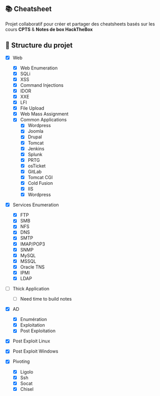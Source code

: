 ## 📚 Cheatsheet

Projet collaboratif pour créer et partager des cheatsheets basés sur les cours **CPTS** & **Notes de box HackTheBox**

## 📂 Structure du projet

- [x] Web
  - [x] Web Enumeration
  - [x] SQLi
  - [x] XSS
  - [x] Command Injections
  - [x] IDOR
  - [x] XXE
  - [x] LFI
  - [x] File Upload
  - [x] Web Mass Assignment
  - [x] Common Applications
    - [x] Wordpress
    - [x] Joomla
    - [x] Drupal
    - [x] Tomcat
    - [x] Jenkins
    - [x] Splunk
    - [x] PRTG
    - [x] osTicket
    - [x] GitLab
    - [x] Tomcat CGI
    - [x] Cold Fusion
    - [x] IIS
    - [x] Wordpress

- [x] Services Enumeration
  - [x] FTP
  - [x] SMB
  - [x] NFS
  - [x] DNS
  - [x] SMTP
  - [x] IMAP/POP3
  - [x] SNMP
  - [x] MySQL
  - [x] MSSQL
  - [x] Oracle TNS
  - [x] IPMI
  - [x] LDAP
  
- [ ] Thick Application
  - [ ] Need time to build notes

- [x] AD
  - [x] Enumération
  - [x] Exploitation
  - [x] Post Exploitation
  
- [x] Post Exploit Linux
- [x] Post Exploit Windows

- [x] Pivoting
  - [x] Ligolo
  - [x] Ssh
  - [x] Socat
  - [x] Chisel
